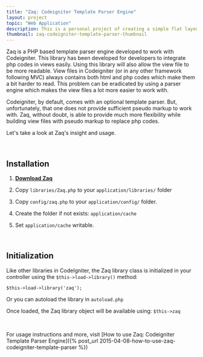 ```yaml
---
title: "Zaq: Codeigniter Template Parser Engine"
layout: project
topic: "Web Application"
description: This is a personal project of creating a simple flat layout which can be presented with grid system for responsive design.
thumbnail: zaq-codeigniter-template-parser-thumbnail
---
```

Zaq is a PHP based template parser engine developed to work with Codeigniter. This library has been developed for developers to integrate php codes in views easily. Using this library will also allow the view file to be more readable. View files in Codeigniter (or in any other framework following MVC) always contains both html and php codes which make them a bit harder to read. This problem can be eradicated by using a parser engine which makes the view files a lot more easier to work with.

Codeigniter, by default, comes with an optional template parser. But, unfortunately, that one does not provide sufficient pseudo markup to work with. Zaq, without doubt, is able to provide much more flexibility while building view files with pseudo markup to replace php codes.

Let's take a look at Zaq's insight and usage.

<br>

## Installation

1. [**Download Zaq**](https://github.com/iarkaroy/Zaq-Codeigniter-Template-Parser/archive/master.zip)

2. Copy `libraries/Zaq.php` to your `application/libraries/` folder

3. Copy `config/zaq.php` to your `application/config/` folder.

4. Create the folder if not exists: `application/cache`

5. Set `application/cache` writable.

<br>

## Initialization

Like other libraries in CodeIgniter, the Zaq library class is initialized in your controller using the `$this->load->library()` method:

    $this->load->library('zaq');

Or you can autoload the library in `autoload.php`

Once loaded, the Zaq library object will be available using: `$this->zaq`

<br>

For usage instructions and more, visit [How to use Zaq: Codeigniter Template Parser Engine]({% post_url 2015-04-08-how-to-use-zaq-codeigniter-template-parser %})